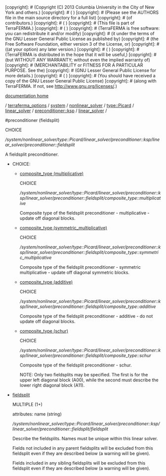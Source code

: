 [copyright]: # (Copyright (C) 2013 Columbia University in the City of New York and others.)
[copyright]: # ( )
[copyright]: # (Please see the AUTHORS file in the main source directory for a full list)
[copyright]: # (of contributors.)
[copyright]: # ( )
[copyright]: # (This file is part of TerraFERMA.)
[copyright]: # ( )
[copyright]: # (TerraFERMA is free software: you can redistribute it and/or modify)
[copyright]: # (it under the terms of the GNU Lesser General Public License as published by)
[copyright]: # (the Free Software Foundation, either version 3 of the License, or)
[copyright]: # ((at your option) any later version.)
[copyright]: # ( )
[copyright]: # (TerraFERMA is distributed in the hope that it will be useful,)
[copyright]: # (but WITHOUT ANY WARRANTY; without even the implied warranty of)
[copyright]: # (MERCHANTABILITY or FITNESS FOR A PARTICULAR PURPOSE. See the)
[copyright]: # (GNU Lesser General Public License for more details.)
[copyright]: # ( )
[copyright]: # (You should have received a copy of the GNU Lesser General Public License)
[copyright]: # (along with TerraFERMA. If not, see <http://www.gnu.org/licenses/>.)

[documentation home](Documentation)

/ [terraferma_options](../../../../../../../terraferma_options.md) / [system](../../../../../../system.md) / [nonlinear_solver](../../../../../nonlinear_solver.md) / [type::Picard](../../../../type__Picard.md) / [linear_solver](../../../linear_solver.md) / [preconditioner::ksp](../../preconditioner__ksp.md) / [linear_solver](../linear_solver.md) /

#preconditioner (fieldsplit)

CHOICE 

*/system/nonlinear_solver/type::Picard/linear_solver/preconditioner::ksp/linear_solver/preconditioner::fieldsplit*

A fieldsplit preconditioner.

* CHOICE:
    * [composite_type (multiplicative)](preconditioner__fieldsplit/composite_type__multiplicative.md "child")

        CHOICE 

        */system/nonlinear_solver/type::Picard/linear_solver/preconditioner::ksp/linear_solver/preconditioner::fieldsplit/composite_type::multiplicative*

        Composite type of the fieldsplit preconditioner - multiplicative - update off diagonal blocks.

    * [composite_type (symmetric_multiplicative)](preconditioner__fieldsplit/composite_type__symmetric_multiplicative.md "child")

        CHOICE 

        */system/nonlinear_solver/type::Picard/linear_solver/preconditioner::ksp/linear_solver/preconditioner::fieldsplit/composite_type::symmetric_multiplicative*

        Composite type of the fieldsplit preconditioner - symmetric multiplicative - update off diagonal symmetric blocks.

    * [composite_type (additive)](preconditioner__fieldsplit/composite_type__additive.md "child")

        CHOICE 

        */system/nonlinear_solver/type::Picard/linear_solver/preconditioner::ksp/linear_solver/preconditioner::fieldsplit/composite_type::additive*

        Composite type of the fieldsplit preconditioner - additive - do not update off diagonal blocks.

    * [composite_type (schur)](preconditioner__fieldsplit/composite_type__schur.md "child")

        CHOICE 

        */system/nonlinear_solver/type::Picard/linear_solver/preconditioner::ksp/linear_solver/preconditioner::fieldsplit/composite_type::schur*

        Composite type of the fieldsplit preconditioner - schur.
        
        NOTE: Only two fieldsplits may be specified.  The first is for the upper left diagonal block (A00),
        while the second must describe the lower right diagonal block (A11).

* [fieldsplit](preconditioner__fieldsplit/fieldsplit.md "child")

    MULTIPLE (1+) 

    attributes: name (string) 

    */system/nonlinear_solver/type::Picard/linear_solver/preconditioner::ksp/linear_solver/preconditioner::fieldsplit/fieldsplit*

    Describe the fieldsplits.  Names must be unique within this linear solver.
    
    Fields not included in any parent fieldsplits will be excluded from this fieldsplit 
    even if they are described below (a warning will be given).
    
    Fields included in any sibling fieldsplits will be excluded from this fieldsplit
    even if they are described below (a warning will be given).

[autogenerated]: # (This file was automatically generated from the schema file:/home/cwilson/repos/github/TerraFERMA/TerraFERMA/buckettools/schemas/solvers.rng.)

